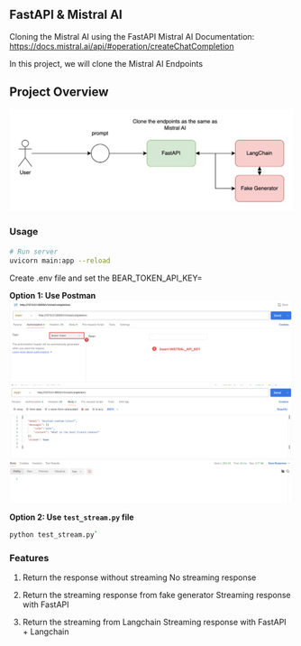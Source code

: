 ## FastAPI & Mistral AI

Cloning the Mistral AI using the FastAPI
Mistral AI Documentation: https://docs.mistral.ai/api/#operation/createChatCompletion

In this project, we will clone the Mistral AI Endpoints


## Project Overview
![alt text](system.png)

### Usage
```bash
# Run server
uvicorn main:app --reload
```

Create .env file and set the BEAR_TOKEN_API_KEY=<token-value>

**Option 1: Use Postman**
![alt text](authentication.png)
![alt text](postman.png)

**Option 2: Use `test_stream.py` file**
```bash
python test_stream.py`
```

### Features
1. Return the response without streaming 
No streaming response

1. Return the streaming response from fake generator
Streaming response with FastAPI

1. Return the streaming from Langchain
Streaming response with FastAPI + Langchain
